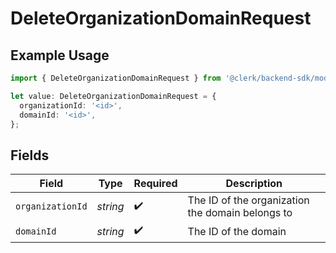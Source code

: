 # DeleteOrganizationDomainRequest

## Example Usage

```typescript
import { DeleteOrganizationDomainRequest } from '@clerk/backend-sdk/models/operations';

let value: DeleteOrganizationDomainRequest = {
  organizationId: '<id>',
  domainId: '<id>',
};
```

## Fields

| Field            | Type     | Required           | Description                                      |
| ---------------- | -------- | ------------------ | ------------------------------------------------ |
| `organizationId` | _string_ | :heavy_check_mark: | The ID of the organization the domain belongs to |
| `domainId`       | _string_ | :heavy_check_mark: | The ID of the domain                             |
